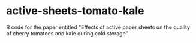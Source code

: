 # active-sheets-tomato-kale
R code for the paper entitled "Effects of active paper sheets on the quality of cherry tomatoes and kale during cold storage"
